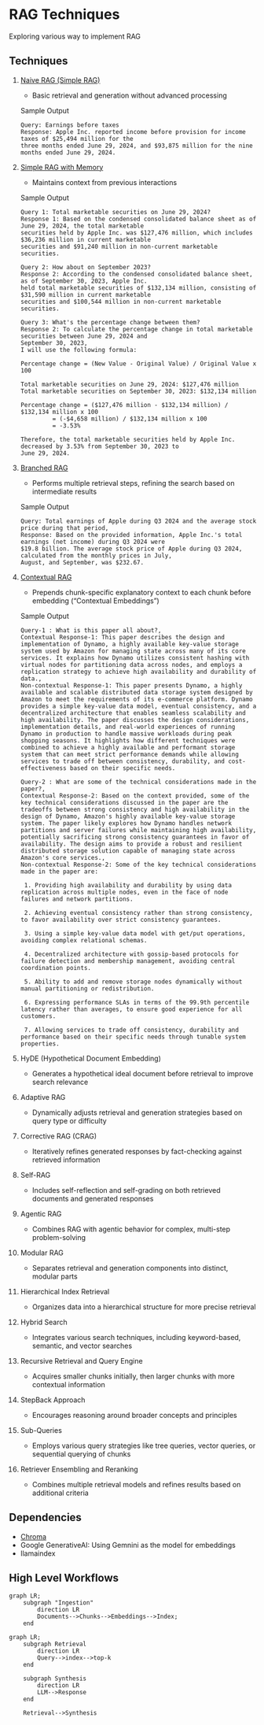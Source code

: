 # RAG Techniques
Exploring various way to implement RAG

## Techniques
1. [Naive RAG (Simple RAG)](./simple_rag.py)
   - Basic retrieval and generation without advanced processing

   Sample Output
   ```
   Query: Earnings before taxes
   Response: Apple Inc. reported income before provision for income taxes of $25,494 million for the
   three months ended June 29, 2024, and $93,875 million for the nine months ended June 29, 2024.
   ```

2. [Simple RAG with Memory](./rag_with_mem.py)
   - Maintains context from previous interactions

   Sample Output
   ```
   Query 1: Total marketable securities on June 29, 2024? 
   Response 1: Based on the condensed consolidated balance sheet as of June 29, 2024, the total marketable
   securities held by Apple Inc. was $127,476 million, which includes $36,236 million in current marketable
   securities and $91,240 million in non-current marketable securities.

   Query 2: How about on September 2023? 
   Response 2: According to the condensed consolidated balance sheet, as of September 30, 2023, Apple Inc.
   held total marketable securities of $132,134 million, consisting of $31,590 million in current marketable
   securities and $100,544 million in non-current marketable securities. 

   Query 3: What's the percentage change between them? 
   Response 2: To calculate the percentage change in total marketable securities between June 29, 2024 and
   September 30, 2023,
   I will use the following formula:

   Percentage change = (New Value - Original Value) / Original Value x 100

   Total marketable securities on June 29, 2024: $127,476 million
   Total marketable securities on September 30, 2023: $132,134 million

   Percentage change = ($127,476 million - $132,134 million) / $132,134 million x 100
            = (-$4,658 million) / $132,134 million x 100
            = -3.53%

   Therefore, the total marketable securities held by Apple Inc. decreased by 3.53% from September 30, 2023 to
   June 29, 2024.

   ```

3. [Branched RAG](./branched_rag.py)
   - Performs multiple retrieval steps, refining the search based on intermediate results
   
   Sample Output
   ```
   Query: Total earnings of Apple during Q3 2024 and the average stock price during that period, 
   Response: Based on the provided information, Apple Inc.'s total earnings (net income) during Q3 2024 were
   $19.8 billion. The average stock price of Apple during Q3 2024, calculated from the monthly prices in July,
   August, and September, was $232.67.
   ```

4. [Contextual RAG](./contextual_rag.py)
   - Prepends chunk-specific explanatory context to each chunk before embedding (“Contextual Embeddings”)

   Sample Output
   ```
   Query-1 : What is this paper all about?, 
   Contextual Response-1: This paper describes the design and implementation of Dynamo, a highly available key-value storage system used by Amazon for managing state across many of its core services. It explains how Dynamo utilizes consistent hashing with virtual nodes for partitioning data across nodes, and employs a replication strategy to achieve high availability and durability of data., 
   Non-contextual Response-1: This paper presents Dynamo, a highly available and scalable distributed data storage system designed by Amazon to meet the requirements of its e-commerce platform. Dynamo provides a simple key-value data model, eventual consistency, and a decentralized architecture that enables seamless scalability and high availability. The paper discusses the design considerations, implementation details, and real-world experiences of running Dynamo in production to handle massive workloads during peak shopping seasons. It highlights how different techniques were combined to achieve a highly available and performant storage system that can meet strict performance demands while allowing services to trade off between consistency, durability, and cost-effectiveness based on their specific needs.

   Query-2 : What are some of the technical considerations made in the paper?, 
   Contextual Response-2: Based on the context provided, some of the key technical considerations discussed in the paper are the tradeoffs between strong consistency and high availability in the design of Dynamo, Amazon's highly available key-value storage system. The paper likely explores how Dynamo handles network partitions and server failures while maintaining high availability, potentially sacrificing strong consistency guarantees in favor of availability. The design aims to provide a robust and resilient distributed storage solution capable of managing state across Amazon's core services., 
   Non-contextual Response-2: Some of the key technical considerations made in the paper are:

    1. Providing high availability and durability by using data replication across multiple nodes, even in the face of node failures and network partitions.

    2. Achieving eventual consistency rather than strong consistency, to favor availability over strict consistency guarantees.

    3. Using a simple key-value data model with get/put operations, avoiding complex relational schemas.

    4. Decentralized architecture with gossip-based protocols for failure detection and membership management, avoiding central coordination points.

    5. Ability to add and remove storage nodes dynamically without manual partitioning or redistribution.

    6. Expressing performance SLAs in terms of the 99.9th percentile latency rather than averages, to ensure good experience for all customers.

    7. Allowing services to trade off consistency, durability and performance based on their specific needs through tunable system properties.
   ```

4. HyDE (Hypothetical Document Embedding)
   - Generates a hypothetical ideal document before retrieval to improve search relevance

5. Adaptive RAG
   - Dynamically adjusts retrieval and generation strategies based on query type or difficulty

6. Corrective RAG (CRAG)
   - Iteratively refines generated responses by fact-checking against retrieved information

7. Self-RAG
   - Includes self-reflection and self-grading on both retrieved documents and generated responses

8. Agentic RAG
   - Combines RAG with agentic behavior for complex, multi-step problem-solving

9. Modular RAG
   - Separates retrieval and generation components into distinct, modular parts

10. Hierarchical Index Retrieval
    - Organizes data into a hierarchical structure for more precise retrieval

11. Hybrid Search
    - Integrates various search techniques, including keyword-based, semantic, and vector searches

12. Recursive Retrieval and Query Engine
    - Acquires smaller chunks initially, then larger chunks with more contextual information

13. StepBack Approach
    - Encourages reasoning around broader concepts and principles

14. Sub-Queries
    - Employs various query strategies like tree queries, vector queries, or sequential querying of chunks

15. Retriever Ensembling and Reranking
    - Combines multiple retrieval models and refines results based on additional criteria

## Dependencies
- [Chroma](https://github.com/chroma-core/chroma)
- Google GenerativeAI: Using Gemnini as the model for embeddings
- llamaindex

## High Level Workflows
```mermaid
graph LR;
    subgraph "Ingestion"
        direction LR
        Documents-->Chunks-->Embeddings-->Index;
    end
```
```mermaid
graph LR;
    subgraph Retrieval
        direction LR
        Query-->index-->top-k
    end
    
    subgraph Synthesis
        direction LR
        LLM-->Response
    end

    Retrieval-->Synthesis
```




